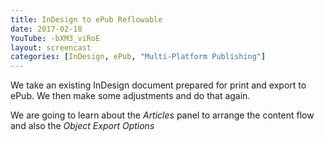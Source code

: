 ```yaml
---
title: InDesign to ePub Reflowable
date: 2017-02-18
YouTube: -bXM3_viRoE
layout: screencast
categories: [InDesign, ePub, "Multi-Platform Publishing"]
---
```

We take an existing InDesign document prepared for print and export to ePub. We then make some adjustments and do that again.

We are going to learn about the _Articles_ panel to arrange the content flow and also the _Object Export Options_
